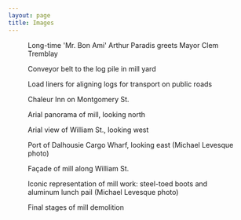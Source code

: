 ```yaml
---
layout: page
title: Images
---
```


<div class="image-wrapper text-center">
    <figure>
        <img class="img-fluid img-thumbnail" src="{{ "/assets/images/bon-ami.png" | relative_url }}" alt="">
         <figcaption>
            Long-time 'Mr. Bon Ami' Arthur Paradis greets Mayor Clem Tremblay
         </figcaption>
    </figure>
    <figure>
        <img class="img-fluid img-thumbnail" src="{{ "/assets/images/mill-pile.png" | relative_url }}" alt="">
         <figcaption>
            Conveyor belt to the log pile in mill yard
         </figcaption>
    </figure>
    <figure>
        <img class="img-fluid img-thumbnail" src="{{ "/assets/images/mill-truck.png" | relative_url }}" alt="">
         <figcaption>
            Load liners for aligning logs for transport on public roads
         </figcaption>
    </figure>
    <figure>
        <img class="img-fluid img-thumbnail" src="{{ "/assets/images/chaleur.png" | relative_url }}" alt="">
         <figcaption>
            Chaleur Inn on Montgomery St.
         </figcaption>
    </figure>
    <figure>
        <img class="img-fluid img-thumbnail" src="{{ "/assets/images/mill.png" | relative_url }}" alt="">
         <figcaption>
            Arial panorama of mill, looking north
         </figcaption>
    </figure>
    <figure>
        <img class="img-fluid img-thumbnail" src="{{ "/assets/images/street.png" | relative_url }}" alt="">
         <figcaption>
            Arial view of William St., looking west
         </figcaption>
    </figure>
    <figure>
        <img class="img-fluid img-thumbnail" src="{{ "/assets/images/water.png" | relative_url }}" alt="">
        <figcaption>
            Port of Dalhousie Cargo Wharf, looking east (Michael Levesque photo)
        </figcaption>
    </figure>
    <figure>
        <img class="img-fluid img-thumbnail" src="{{ "/assets/images/snow-street.png" | relative_url }}" alt="">
         <figcaption>
            Façade of mill along William St.
         </figcaption>
    </figure>
    <figure>
        <img class="img-fluid img-thumbnail" src="{{ "/assets/images/boots.png" | relative_url }}" alt="">
         <figcaption>
            Iconic representation of mill work: steel-toed boots and aluminum lunch pail (Michael Levesque photo)
         </figcaption>
    </figure>
    <figure>
        <img class="img-fluid img-thumbnail" src="{{ "/assets/images/build.png" | relative_url }}" alt="">
         <figcaption>
            Final stages of mill demolition
         </figcaption>
    </figure>
</div>
